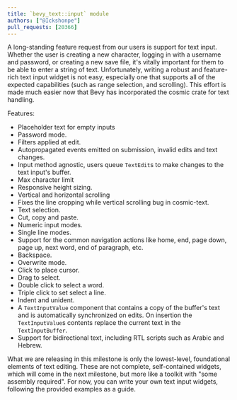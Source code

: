 ```yaml
---
title: `bevy_text::input` module
authors: ["@Ickshonpe"]
pull_requests: [20366]
---
```


A long-standing feature request from our users is support for text input. Whether the user is creating a new character, logging in with a username and password, or creating a new save file, it's vitally important for them to be able to enter a string of text. Unfortunately, writing a robust and feature-rich text input widget is not easy, especially one that supports all of the expected capabilities (such as range selection, and scrolling). This effort is made much easier now that Bevy has incorporated the cosmic crate for text handling.

Features:
* Placeholder text for empty inputs
* Password mode.
* Filters applied at edit.
* Autopropagated events emitted on submission, invalid edits and text changes.
* Input method agnostic, users queue `TextEdit`s to make changes to the text input's buffer.
* Max character limit
* Responsive height sizing.
* Vertical and horizontal scrolling
* Fixes the line cropping while vertical scrolling bug in cosmic-text.
* Text selection.
* Cut, copy and paste.
* Numeric input modes.
* Single line modes.
* Support for the common navigation actions like home, end, page down, page up, next word, end of paragraph, etc.
* Backspace.
* Overwrite mode.
* Click to place cursor.
* Drag to select.
* Double click to select a word.
* Triple click to set select a line.
* Indent and unident.
* A `TextInputValue` component that contains a copy of the buffer's text and is automatically synchronized on edits. On insertion the `TextInputValue`s contents replace the current text in the `TextInputBuffer`.
* Support for bidirectional text, including RTL scripts such as Arabic and Hebrew.

What we are releasing in this milestone is only the lowest-level, foundational elements of text editing. These are not complete, self-contained widgets, which will come in the next milestone, but more like a toolkit with "some assembly required". For now, you can write your own text input widgets, following the provided examples as a guide.

